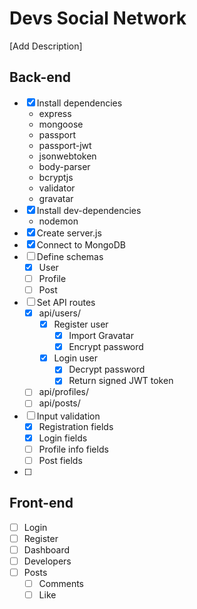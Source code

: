 # Devs Social Network

[Add Description]

## Back-end

* [x] Install dependencies
    * express
    * mongoose
    * passport
    * passport-jwt
    * jsonwebtoken
    * body-parser
    * bcryptjs
    * validator
    * gravatar
* [x] Install dev-dependencies
    * nodemon
* [x] Create server.js
* [x] Connect to MongoDB
* [ ] Define schemas
    * [x] User
    * [ ] Profile
    * [ ] Post
* [ ] Set API routes
    * [x] api/users/
        * [x] Register user 
            * [x] Import Gravatar
            * [x] Encrypt password
        * [x] Login user 
            * [x] Decrypt password
            * [x] Return signed JWT token
    * [ ] api/profiles/
    * [ ] api/posts/
* [ ] Input validation
    * [x] Registration fields
    * [x] Login fields
    * [ ] Profile info fields
    * [ ] Post fields
* [ ] 

## Front-end

* [ ] Login
* [ ] Register
* [ ] Dashboard
* [ ] Developers
* [ ] Posts
    * [ ] Comments
    * [ ] Like